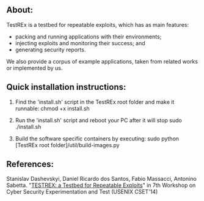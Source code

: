 About:
------------------------------------------------------
TestREx is a testbed for repeatable exploits, which has as main features: 
* packing and running applications with their environments; 
* injecting exploits and monitoring their success; and
* generating security reports. 

We also provide a corpus of example applications, taken from related works or implemented by us.

Quick installation instructions:
------------------------------------------------------
1. Find the 'install.sh' script in the TestREx root folder and make it runnable:
    chmod +x install.sh

2. Run the 'install.sh' script and reboot your PC after it will stop
    sudo ./install.sh

3. Build the software specific containers by executing:
    sudo python [TestREx root folder]/util/build-images.py

References:
------------------------------------------------------
Stanislav Dashevskyi, Daniel Ricardo dos Santos, Fabio Massacci, Antonino Sabetta. "[TESTREX: a Testbed for Repeatable Exploits](https://www.usenix.org/conference/cset14/workshop-program/presentation/dashevskyi)" in 7th Workshop on Cyber Security Experimentation and Test (USENIX CSET'14)